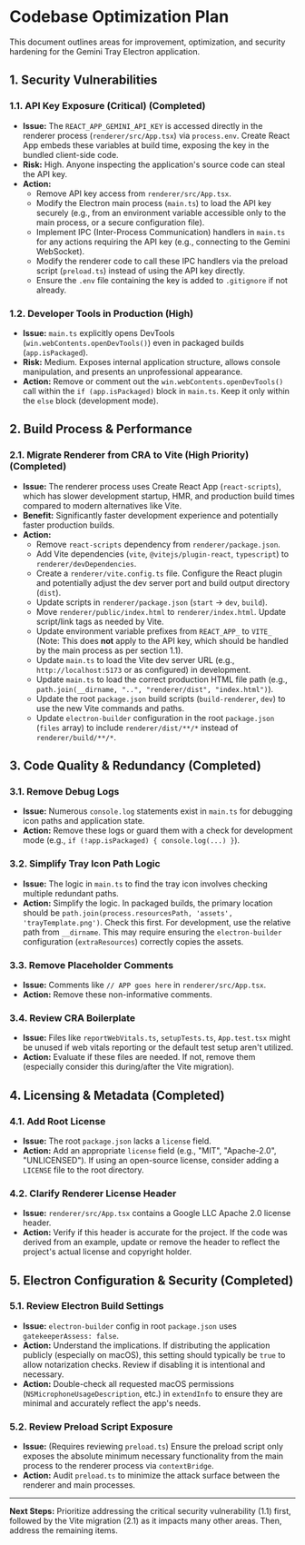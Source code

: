 # Codebase Optimization Plan

This document outlines areas for improvement, optimization, and security hardening for the Gemini Tray Electron application.

## 1. Security Vulnerabilities

### 1.1. API Key Exposure (Critical) (Completed)

- **Issue:** The `REACT_APP_GEMINI_API_KEY` is accessed directly in the renderer process (`renderer/src/App.tsx`) via `process.env`. Create React App embeds these variables at build time, exposing the key in the bundled client-side code.
- **Risk:** High. Anyone inspecting the application's source code can steal the API key.
- **Action:**
  - Remove API key access from `renderer/src/App.tsx`.
  - Modify the Electron main process (`main.ts`) to load the API key securely (e.g., from an environment variable accessible only to the main process, or a secure configuration file).
  - Implement IPC (Inter-Process Communication) handlers in `main.ts` for any actions requiring the API key (e.g., connecting to the Gemini WebSocket).
  - Modify the renderer code to call these IPC handlers via the preload script (`preload.ts`) instead of using the API key directly.
  - Ensure the `.env` file containing the key is added to `.gitignore` if not already.

### 1.2. Developer Tools in Production (High)

- **Issue:** `main.ts` explicitly opens DevTools (`win.webContents.openDevTools()`) even in packaged builds (`app.isPackaged`).
- **Risk:** Medium. Exposes internal application structure, allows console manipulation, and presents an unprofessional appearance.
- **Action:** Remove or comment out the `win.webContents.openDevTools()` call within the `if (app.isPackaged)` block in `main.ts`. Keep it only within the `else` block (development mode).

## 2. Build Process & Performance

### 2.1. Migrate Renderer from CRA to Vite (High Priority) (Completed)

- **Issue:** The renderer process uses Create React App (`react-scripts`), which has slower development startup, HMR, and production build times compared to modern alternatives like Vite.
- **Benefit:** Significantly faster development experience and potentially faster production builds.
- **Action:**
  - Remove `react-scripts` dependency from `renderer/package.json`.
  - Add Vite dependencies (`vite`, `@vitejs/plugin-react`, `typescript`) to `renderer/devDependencies`.
  - Create a `renderer/vite.config.ts` file. Configure the React plugin and potentially adjust the dev server port and build output directory (`dist`).
  - Update scripts in `renderer/package.json` (`start` -> `dev`, `build`).
  - Move `renderer/public/index.html` to `renderer/index.html`. Update script/link tags as needed by Vite.
  - Update environment variable prefixes from `REACT_APP_` to `VITE_` (Note: This does **not** apply to the API key, which should be handled by the main process as per section 1.1).
  - Update `main.ts` to load the Vite dev server URL (e.g., `http://localhost:5173` or as configured) in development.
  - Update `main.ts` to load the correct production HTML file path (e.g., `path.join(__dirname, "..", "renderer/dist", "index.html")`).
  - Update the root `package.json` build scripts (`build-renderer`, `dev`) to use the new Vite commands and paths.
  - Update `electron-builder` configuration in the root `package.json` (`files` array) to include `renderer/dist/**/*` instead of `renderer/build/**/*`.

## 3. Code Quality & Redundancy (Completed)

### 3.1. Remove Debug Logs

- **Issue:** Numerous `console.log` statements exist in `main.ts` for debugging icon paths and application state.
- **Action:** Remove these logs or guard them with a check for development mode (e.g., `if (!app.isPackaged) { console.log(...) }`).

### 3.2. Simplify Tray Icon Path Logic

- **Issue:** The logic in `main.ts` to find the tray icon involves checking multiple redundant paths.
- **Action:** Simplify the logic. In packaged builds, the primary location should be `path.join(process.resourcesPath, 'assets', 'trayTemplate.png')`. Check this first. For development, use the relative path from `__dirname`. This may require ensuring the `electron-builder` configuration (`extraResources`) correctly copies the assets.

### 3.3. Remove Placeholder Comments

- **Issue:** Comments like `// APP goes here` in `renderer/src/App.tsx`.
- **Action:** Remove these non-informative comments.

### 3.4. Review CRA Boilerplate

- **Issue:** Files like `reportWebVitals.ts`, `setupTests.ts`, `App.test.tsx` might be unused if web vitals reporting or the default test setup aren't utilized.
- **Action:** Evaluate if these files are needed. If not, remove them (especially consider this during/after the Vite migration).

## 4. Licensing & Metadata (Completed)

### 4.1. Add Root License

- **Issue:** The root `package.json` lacks a `license` field.
- **Action:** Add an appropriate `license` field (e.g., "MIT", "Apache-2.0", "UNLICENSED"). If using an open-source license, consider adding a `LICENSE` file to the root directory.

### 4.2. Clarify Renderer License Header

- **Issue:** `renderer/src/App.tsx` contains a Google LLC Apache 2.0 license header.
- **Action:** Verify if this header is accurate for the project. If the code was derived from an example, update or remove the header to reflect the project's actual license and copyright holder.

## 5. Electron Configuration & Security (Completed)

### 5.1. Review Electron Build Settings

- **Issue:** `electron-builder` config in root `package.json` uses `gatekeeperAssess: false`.
- **Action:** Understand the implications. If distributing the application publicly (especially on macOS), this setting should typically be `true` to allow notarization checks. Review if disabling it is intentional and necessary.
- **Action:** Double-check all requested macOS permissions (`NSMicrophoneUsageDescription`, etc.) in `extendInfo` to ensure they are minimal and accurately reflect the app's needs.

### 5.2. Review Preload Script Exposure

- **Issue:** (Requires reviewing `preload.ts`) Ensure the preload script only exposes the absolute minimum necessary functionality from the main process to the renderer process via `contextBridge`.
- **Action:** Audit `preload.ts` to minimize the attack surface between the renderer and main processes.

---

**Next Steps:** Prioritize addressing the critical security vulnerability (1.1) first, followed by the Vite migration (2.1) as it impacts many other areas. Then, address the remaining items.
